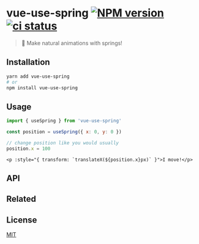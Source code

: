 # vue-use-spring [![NPM version](https://img.shields.io/npm/v/vue-use-spring?color=black&label=)](https://www.npmjs.com/package/vue-use-spring) [![ci status](https://github.com/posva/vue-use-spring/actions/workflows/ci.yml/badge.svg)](https://github.com/posva/vue-use-spring/actions/workflows/ci.yml)

> 💫 Make natural animations with springs!

## Installation

```sh
yarn add vue-use-spring
# or
npm install vue-use-spring
```

## Usage

```js
import { useSpring } from 'vue-use-spring'

const position = useSpring({ x: 0, y: 0 })

// change position like you would usually
position.x = 100
```

```vue
<p :style="{ transform: `translateX(${position.x}px)` }">I move!</p>
```

## API

## Related

## License

[MIT](http://opensource.org/licenses/MIT)
